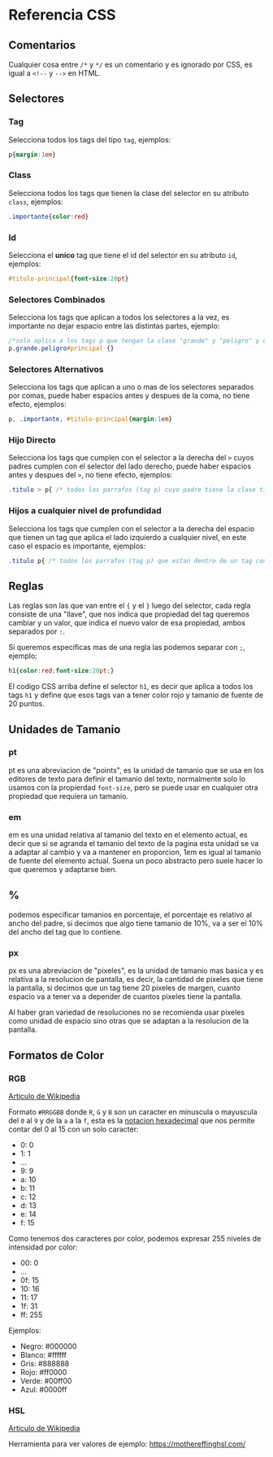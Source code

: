 # Referencia CSS

## Comentarios

Cualquier cosa entre `/*` y `*/` es un comentario y es ignorado por CSS, es
igual a `<!--` y `-->` en HTML.

## Selectores

### Tag

Selecciona todos los tags del tipo `tag`, ejemplos:

```css
p{margin:1em}
```

### Class

Selecciona todos los tags que tienen la clase del selector en su atributo `class`, ejemplos:

```css
.importante{color:red}
```

### Id

Selecciona el **unico** tag que tiene el id del selector en su atributo `id`, ejemplos:

```css
#titulo-principal{font-size:20pt}
```

### Selectores Combinados

Selecciona los tags que aplican a todos los selectores a la vez, es importante
no dejar espacio entre las distintas partes, ejemplo:

```css
/*solo aplica a los tags p que tengan la clase "grande" y "peligro" y el id "principal"*/
p.grande.peligro#principal {}
```

### Selectores Alternativos

Selecciona los tags que aplican a uno o mas de los selectores separados por
comas, puede haber espacios antes y despues de la coma, no tiene efecto,
ejemplos:

```css
p, .importante, #titulo-principal{margin:1em}
```

### Hijo Directo

Selecciona los tags que cumplen con el selector a la derecha del `>` cuyos
padres cumplen con el selector del lado derecho, puede haber espacios antes y
despues del `>`, no tiene efecto, ejemplos:

```css
.titulo > p{ /* todos los parrafos (tag p) cuyo padre tiene la clase titulo aplican */ }
```

### Hijos a cualquier nivel de profundidad

Selecciona los tags que cumplen con el selector a la derecha del espacio que
tienen un tag que aplica el lado izquierdo a cualquier nivel, en este caso
el espacio es importante, ejemplos:

```css
.titulo p{ /* todos los parrafos (tag p) que estan dentro de un tag con clase titulo a cualquier nivel de profundidad aplican */ }
```

## Reglas

Las reglas son las que van entre el `{` y el `}` luego del selector, cada regla
consiste de una "llave", que nos indica que propiedad del tag queremos cambiar
y un valor, que indica el nuevo valor de esa propiedad, ambos separados por
`:`.

Si queremos especificas mas de una regla las podemos separar con `;`, ejemplo:

```css
h1{color:red;font-size:20pt;}
```

El codigo CSS arriba define el selector `h1`, es decir que aplica a todos los
tags `h1` y define que esos tags van a tener color rojo y tamanio de fuente de
20 puntos.

## Unidades de Tamanio

### pt

pt es una abreviacion de "points", es la unidad de tamanio que se usa en los
editores de texto para definir el tamanio del texto, normalmente solo lo usamos
con la propierdad `font-size`, pero se puede usar en cualquier otra propiedad
que requiera un tamanio.

### em

em es una unidad relativa al tamanio del texto en el elemento actual, es decir
que si se agranda el tamanio del texto de la pagina esta unidad se va a adaptar
al cambio y va a mantener en proporcion, 1em es igual al tamanio de fuente del
elemento actual. Suena un poco abstracto pero suele hacer lo que queremos y
adaptarse bien.

## %

podemos especificar tamanios en porcentaje, el porcentaje es relativo al ancho
del padre, si decimos que algo tiene tamanio de 10%, va a ser el 10% del ancho
del tag que lo contiene.

### px

px es una abreviacion de "pixeles", es la unidad de tamanio mas basica y es
relativa a la resolucion de pantalla, es decir, la cantidad de pixeles que tiene
la pantalla, si decimos que un tag tiene 20 pixeles de margen, cuanto espacio
va a tener va a depender de cuantos pixeles tiene la pantalla.

Al haber gran variedad de resoluciones no se recomienda usar pixeles como unidad
de espacio sino otras que se adaptan a la resolucion de la pantalla.

## Formatos de Color

### RGB

[Articulo de Wikipedia](https://es.wikipedia.org/wiki/RGB)

Formato `#RRGGBB` donde `R`, `G` y `B` son un caracter en minuscula o mayuscula
del `0` al `9` y de la `a` a la `f`, esta es la [notacion hexadecimal](https://es.wikipedia.org/wiki/Sistema\_hexadecimal) que nos
permite contar del 0 al 15 con un solo caracter:

* 0: 0
* 1: 1
* ...
* 9: 9
* a: 10
* b: 11
* c: 12
* d: 13
* e: 14
* f: 15

Como tenemos dos caracteres por color, podemos expresar 255 niveles de intensidad
por color:

* 00: 0
* ...
* 0f: 15
* 10: 16
* 11: 17
* 1f: 31
* ff: 255

Ejemplos:

* Negro: #000000
* Blanco: #ffffff
* Gris: #888888
* Rojo: #ff0000
* Verde: #00ff00
* Azul: #0000ff

### HSL

[Articulo de Wikipedia](https://es.wikipedia.org/wiki/Modelo\_de\_color\_HSL)

Herramienta para ver valores de ejemplo: https://mothereffinghsl.com/
